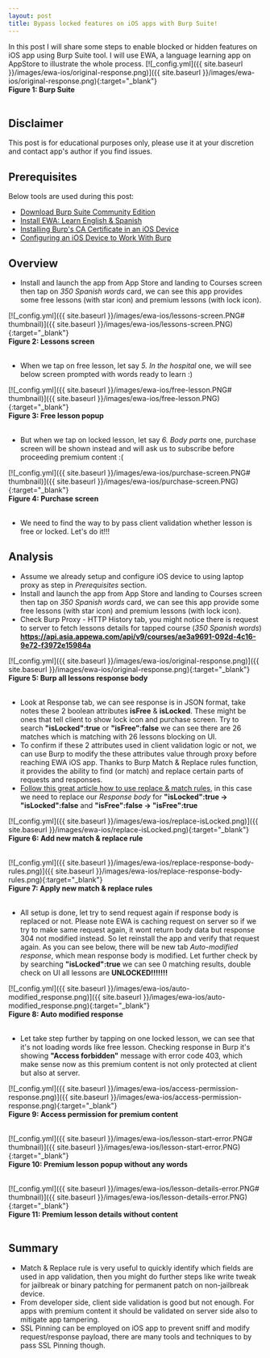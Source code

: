 ```yaml
---
layout: post
title: Bypass locked features on iOS apps with Burp Suite!
---
```


In this post I will share some steps to enable blocked or hidden features on iOS app using Burp Suite tool.
I will use EWA, a language learning app on AppStore to illustrate the whole process.
[![_config.yml]({{ site.baseurl }}/images/ewa-ios/original-response.png)]({{ site.baseurl }}/images/ewa-ios/original-response.png){:target="_blank"} <br/>**Figure 1: Burp Suite**<br/><br/>


## Disclaimer
This post is for educational purposes only, please use it at your discretion and contact app's author if you find issues.

## Prerequisites
Below tools are used during this post:
- [Download Burp Suite Community Edition](https://portswigger.net/burp/communitydownload)
- [Install EWA: Learn English & Spanish](https://apps.apple.com/us/app/ewa-learn-english-spanish/id1200778841)
- [Installing Burp's CA Certificate in an iOS Device](https://support.portswigger.net/customer/portal/articles/1841109-Mobile%20Set-up_iOS%20Device%20-%20Installing%20CA%20Certificate.html)
- [Configuring an iOS Device to Work With Burp](https://support.portswigger.net/customer/portal/articles/1841108-configuring-an-ios-device-to-work-with-burp)

## Overview
- Install and launch the app from App Store and landing to Courses screen then tap on _350 Spanish words_ card, we can see this app provides some free lessons (with star icon) and premium lessons (with lock icon).

[![_config.yml]({{ site.baseurl }}/images/ewa-ios/lessons-screen.PNG# thumbnail)]({{ site.baseurl }}/images/ewa-ios/lessons-screen.PNG){:target="_blank"} <br/>**Figure 2: Lessons screen**<br/><br/>

 
- When we tap on free lesson, let say _5. In the hospital_ one, we will see below screen prompted with words ready to learn :)

[![_config.yml]({{ site.baseurl }}/images/ewa-ios/free-lesson.PNG# thumbnail)]({{ site.baseurl }}/images/ewa-ios/free-lesson.PNG){:target="_blank"} <br/>**Figure 3: Free lesson popup**<br/><br/>



- But when we tap on locked lesson, let say _6. Body parts_ one, purchase screen will be shown instead and will ask us to subscribe before proceeding premium content :(

[![_config.yml]({{ site.baseurl }}/images/ewa-ios/purchase-screen.PNG# thumbnail)]({{ site.baseurl }}/images/ewa-ios/purchase-screen.PNG){:target="_blank"} <br/>**Figure 4: Purchase screen**<br/><br/>



- We need to find the way to by pass client validation whether lesson is free or locked. Let's do it!!!

## Analysis
- Assume we already setup and configure iOS device to using laptop proxy as step in *Prerequisites* section.
- Install and launch the app from App Store and landing to Courses screen then tap on _350 Spanish words_ card, we can see this app provide some free lessons (with star icon) and premium lessons (with lock icon).
- Check Burp Proxy - HTTP History tab, you might notice there is request to server to fetch lessons details for tapped course (_350 Spanish words_) **https://api.asia.appewa.com/api/v9/courses/ae3a9691-092d-4c16-9e72-f3972e15984a**

[![_config.yml]({{ site.baseurl }}/images/ewa-ios/original-response.png)]({{ site.baseurl }}/images/ewa-ios/original-response.png){:target="_blank"} <br/>**Figure 5: Burp all lessons response body**<br/><br/>



- Look at Response tab, we can see response is in JSON format, take notes these 2 boolean attributes **isFree** & **isLocked**. These might be ones that tell client to show lock icon and purchase screen. Try to search **"isLocked":true** or **"isFree":false** we can see there are 26 matches which is matching with 26 lessons blocking on UI.
- To confirm if these 2 attributes used in client validation logic or not, we can use Burp to modify the these attributes value through proxy before reaching EWA iOS app. Thanks to Burp Match & Replace rules function, it provides the ability to find (or match) and replace certain parts of requests and responses. 
- [Follow this great article how to use replace & match rules](https://matthewsetter.com/write-burp-suite-match-and-replace-rules/), in this case we need to replace our _Response body_ for **"isLocked":true -> "isLocked":false** and **"isFree":false -> "isFree":true**

[![_config.yml]({{ site.baseurl }}/images/ewa-ios/replace-isLocked.png)]({{ site.baseurl }}/images/ewa-ios/replace-isLocked.png){:target="_blank"} <br/>**Figure 6: Add new match & replace rule**<br/><br/>



[![_config.yml]({{ site.baseurl }}/images/ewa-ios/replace-response-body-rules.png)]({{ site.baseurl }}/images/ewa-ios/replace-response-body-rules.png){:target="_blank"} <br/>**Figure 7: Apply new match & replace rules**<br/><br/>



- All setup is done, let try to send request again if response body is replaced or not. Please note EWA is caching request on server so if we try to make same request again, it wont return body data but response 304 not modified instead. So let reinstall the app and verify that request again. As you can see below, there will be new tab _Auto-modified response_, which mean response body is modified. Let further check by by searching **"isLocked":true** we can see 0 matching results, double check on UI all lessons are **UNLOCKED!!!!!!!**

[![_config.yml]({{ site.baseurl }}/images/ewa-ios/auto-modified_response.png)]({{ site.baseurl }}/images/ewa-ios/auto-modified_response.png){:target="_blank"} <br/>**Figure 8: Auto modified response**<br/><br/>



- Let take step further by tapping on one locked lesson, we can see that it's not loading words like free lesson. Checking response in Burp it's showing **"Access forbidden"** message with error code 403, which make sense now as this premium content is not only protected at client but also at server.

[![_config.yml]({{ site.baseurl }}/images/ewa-ios/access-permission-response.png)]({{ site.baseurl }}/images/ewa-ios/access-permission-response.png){:target="_blank"} <br/>**Figure 9: Access permission for premium content**<br/><br/>



[![_config.yml]({{ site.baseurl }}/images/ewa-ios/lesson-start-error.PNG# thumbnail)]({{ site.baseurl }}/images/ewa-ios/lesson-start-error.PNG){:target="_blank"} <br/>**Figure 10: Premium lesson popup without any words**<br/><br/>



[![_config.yml]({{ site.baseurl }}/images/ewa-ios/lesson-details-error.PNG# thumbnail)]({{ site.baseurl }}/images/ewa-ios/lesson-details-error.PNG){:target="_blank"} <br/>**Figure 11: Premium lesson details without content**<br/><br/>


## Summary
- Match & Replace rule is very useful to quickly identify which fields are used in app validation, then you might do further steps like write tweak for jailbreak or binary patching for permanent patch on non-jailbreak device.
- From developer side, client side validation is good but not enough. For apps with premium content it should be validated on server side also to mitigate app tampering.
- SSL Pinning can be employed on iOS app to prevent sniff and modify request/response payload, there are many tools and techniques to by pass SSL Pinning though.

